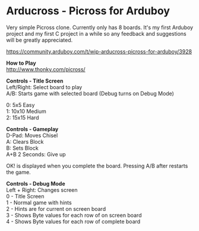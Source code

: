 <h1>Arducross - Picross for Arduboy</h1>
Very simple Picross clone. Currently only has 8 boards. It's my first Arduboy project and my first C project in a while so any feedback and suggestions will be greatly appreciated.</br>

https://community.arduboy.com/t/wip-arducross-picross-for-arduboy/3928

**How to Play** </br>
http://www.thonky.com/picross/

**Controls - Title Screen** </br>
Left/Right: Select board to play </br>
A/B: Starts game with selected board (Debug turns on Debug Mode)</br>

0: 5x5 Easy </br>
1: 10x10 Medium </br>
2: 15x15 Hard </br>

**Controls - Gameplay** </br>
D-Pad: Moves Chisel </br>
A: Clears Block </br>
B: Sets Block </br>
A+B 2 Seconds: Give up </br>

OK! is displayed when you complete the board. Pressing A/B after restarts the game.

**Controls - Debug Mode**</br>
Left + Right: Changes screen</br>
0 - Title Screen</br>
1 - Normal game with hints</br>
2 - Hints are for current on screen board</br>
3 - Shows Byte values for each row of on screen board</br>
4 - Shows Byte values for each row of complete board</br>
